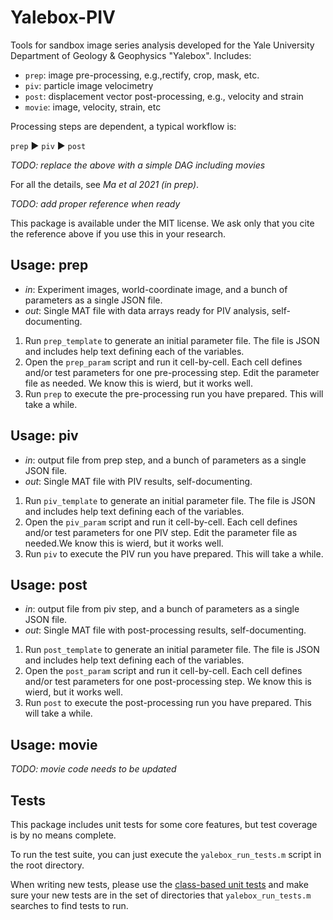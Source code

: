 # Yalebox-PIV

Tools for sandbox image series analysis developed for the Yale University
Department of Geology &amp; Geophysics "Yalebox". Includes:

- `prep`: image pre-processing, e.g.,rectify, crop, mask, etc.
- `piv`: particle image velocimetry
- `post`: displacement vector post-processing, e.g., velocity and strain
- `movie`: image, velocity, strain, etc

Processing steps are dependent, a typical workflow is:

 `prep` &#9658; `piv` &#9658; `post`

_TODO: replace the above with a simple DAG including movies_

For all the details, see *Ma et al 2021 (in prep)*.

_TODO: add proper reference when ready_

This package is available under the MIT license. We ask only that you cite the
reference above if you use this in your research. 

## Usage: prep

+ _in_: Experiment images, world-coordinate image, and a bunch of parameters as
  a single JSON file.
+ _out_: Single MAT file with data arrays ready for PIV analysis, self-documenting.

1. Run `prep_template` to generate an initial parameter file. The file is JSON
   and includes help text defining each of the variables.
1. Open the `prep_param` script and run it cell-by-cell. Each cell defines
   and/or test parameters for one pre-processing step. Edit the parameter file
   as needed. We know this is wierd, but it works well. 
1. Run `prep` to execute the pre-processing run you have prepared. This will
   take a while.

## Usage: piv 

+ _in_: output file from prep step, and a bunch of parameters as a single JSON file.
+ _out_: Single MAT file with PIV results, self-documenting.

1. Run `piv_template` to generate an initial parameter file. The file is JSON
   and includes help text defining each of the variables.
1. Open the `piv_param` script and run it cell-by-cell. Each cell defines
   and/or test parameters for one PIV step. Edit the parameter file as
    needed.We know this is wierd, but it works well. 
1. Run `piv` to execute the PIV run you have prepared. This will take a while.

## Usage: post

+ _in_: output file from piv step, and a bunch of parameters as a single JSON file.
+ _out_: Single MAT file with post-processing results, self-documenting.

1. Run `post_template` to generate an initial parameter file. The file is JSON
   and includes help text defining each of the variables.
1. Open the `post_param` script and run it cell-by-cell. Each cell defines
   and/or test parameters for one post-processing step. We know this is wierd,
   but it works well. 
1. Run `post` to execute the post-processing run you have prepared. This will
   take a while.

## Usage: movie

_TODO: movie code needs to be updated_


## Tests

This package includes unit tests for some core features, but test coverage is by no means complete.

To run the test suite, you can just execute the `yalebox_run_tests.m` script in the root directory.

When writing new tests, please use the [class-based unit tests](https://www.mathworks.com/help/matlab/class-based-unit-tests.html?)
and make sure your new tests are in the set of directories that `yalebox_run_tests.m` searches to 
find tests to run.

